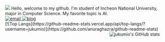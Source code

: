 <img src="https://capsule-render.vercel.app/api?type=egg&color=auto&section=header&text=jukumio" />
Hello, welcome to my github. I'm student of Incheon National University, major in Computer Science.
My favorite topic is AI. 

<div align = "left">
  <a href="mailto:ghju516@naver.com" target="_blank">
  <img alt="email" src ="https://img.shields.io/badge/gmail-00AF66.svg?&style=flat-square&logo=gmail&logoColor=white"/>  </a>

  <a href="https://jukumi-in-fire.tistory.com/" target="_blank">
  <img alt="blog" src ="https://img.shields.io/badge/tistory-000000.svg?&style=flat-square&logo=tistory&logoColor=white"/>  </a>
</div>

<div>
  [![Top Langs](https://github-readme-stats.vercel.app/api/top-langs/?username=jukumio)](https://github.com/anuraghazra/github-readme-stats)

  <div align="right">
    <img src="https://github-readme-stats.vercel.app/api?username=jukumio&show_icons=true&theme=graywhite" alt="jukumio's GitHub stats" />
  </div>

</div>
